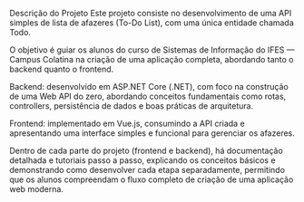 Descrição do Projeto
Este projeto consiste no desenvolvimento de uma API simples de lista de afazeres (To-Do List), com uma única entidade chamada Todo.

O objetivo é guiar os alunos do curso de Sistemas de Informação do IFES — Campus Colatina na criação de uma aplicação completa, abordando tanto o backend quanto o frontend.

Backend: desenvolvido em ASP.NET Core (.NET), com foco na construção de uma Web API do zero, abordando conceitos fundamentais como rotas, controllers, persistência de dados e boas práticas de arquitetura.

Frontend: implementado em Vue.js, consumindo a API criada e apresentando uma interface simples e funcional para gerenciar os afazeres.

Dentro de cada parte do projeto (frontend e backend), há documentação detalhada e tutoriais passo a passo, explicando os conceitos básicos e demonstrando como desenvolver cada etapa separadamente, permitindo que os alunos compreendam o fluxo completo de criação de uma aplicação web moderna.